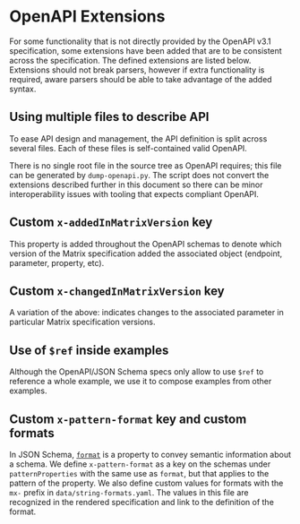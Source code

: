 # OpenAPI Extensions

For some functionality that is not directly provided by the OpenAPI v3.1
specification, some extensions have been added that are to be consistent
across the specification. The defined extensions are listed below. Extensions
should not break parsers, however if extra functionality is required, aware
parsers should be able to take advantage of the added syntax.

## Using multiple files to describe API

To ease API design and management, the API definition is split across several
files. Each of these files is self-contained valid OpenAPI.

There is no single root file in the source tree as OpenAPI requires; this file
can be generated by `dump-openapi.py`. The script does not convert
the extensions described further in this document so there can be minor
interoperability issues with tooling that expects compliant OpenAPI.

## Custom `x-addedInMatrixVersion` key

This property is added throughout the OpenAPI schemas to denote which version
of the Matrix specification added the associated object (endpoint, parameter,
property, etc).

## Custom `x-changedInMatrixVersion` key

A variation of the above: indicates changes to the associated parameter in
particular Matrix specification versions.

## Use of `$ref` inside examples

Although the OpenAPI/JSON Schema specs only allow to use `$ref` to reference a
whole example, we use it to compose examples from other examples.

## Custom `x-pattern-format` key and custom formats 

In JSON Schema, [`format`](https://json-schema.org/understanding-json-schema/reference/string#format)
is a property to convey semantic information about a schema. We define
`x-pattern-format` as a key on the schemas under `patternProperties` with the
same use as `format`, but that applies to the pattern of the property. We also
define custom values for formats with the `mx-` prefix in
`data/string-formats.yaml`. The values in this file are recognized in the
rendered specification and link to the definition of the format.
